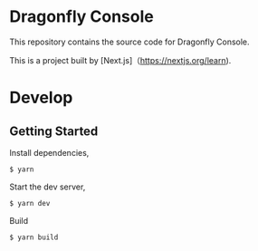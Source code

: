 # Dragonfly Console

This repository contains the source code for Dragonfly Console.

This is a project built by [Next.js]（https://nextjs.org/learn).

# Develop

## Getting Started

Install dependencies,

```bash
$ yarn
```

Start the dev server,

```bash
$ yarn dev
```

Build

```bash
$ yarn build
```
